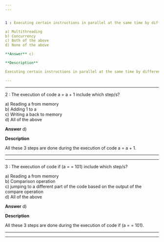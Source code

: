 ```yaml
---
---


1 : Executing certain instructions in parallel at the same time by different entities is called _______  

a) Multithreading   
b) Concurrency   
c) Both of the above  
d) None of the above  

**Answer** c) 

**Description**

Executing certain instructions in parallel at the same time by different entities is called Multithreading or Concurrency. Here predefined order of execution is discarded.  

---
```

---


2 : The execution of code a = a + 1 include which step/s?  

a) Reading a from memory   
b) Adding 1 to a  
c) Writing a back to memory  
d) All of the above  

**Answer** d) 

**Description**

All these 3 steps are done during the execution of code a = a + 1.  

---
---


3 : The execution of code if (a = = 101) include which step/s?  

a) Reading a from memory   
b) Comparison operation  
c) jumping to a different part of the code based on the output of the compare operation  
d) All of the above  

**Answer** d) 

**Description**

All these 3 steps are done during the execution of code if (a = = 101).  

---
---



